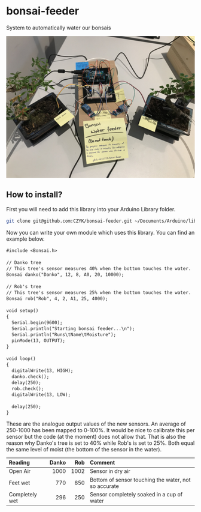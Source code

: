 # bonsai-feeder
System to automatically water our bonsais

![Setup bonsai water feeder](/assets/assembly.jpg)

## How to install?

First you will need to add this library into your Arduino Library folder.
```sh
git clone git@github.com:CZYK/bonsai-feeder.git ~/Documents/Arduino/libraries/Bonsai
```
Now you can write your own module which uses this library. You can find an example below.

```Arduino
#include <Bonsai.h>

// Danko tree
// This tree's sensor measures 40% when the bottom touches the water.
Bonsai danko("Danko", 12, 8, A0, 20, 10000);

// Rob's tree
// This tree's sensor measures 25% when the bottom touches the water.
Bonsai rob("Rob", 4, 2, A1, 25, 4000);

void setup()
{
  Serial.begin(9600);
  Serial.println("Starting bonsai feeder...\n");
  Serial.println("Runs\tName\tMoisture");
  pinMode(13, OUTPUT);
}

void loop()
{
  digitalWrite(13, HIGH);
  danko.check();
  delay(250);
  rob.check();
  digitalWrite(13, LOW);
  
  delay(250);
}
```

These are the analogue output values of the new sensors. An average of 250-1000 has been mapped to 0-100%. It would be nice to calibrate this per sensor but the code (at the moment) does not allow that. That is also the reason why Danko's tree is set to 40% while Rob's is set to 25%. Both equal the same level of moist (the bottom of the sensor in the water).

| Reading | Danko | Rob | Comment |
| :--------- | -------: | ----: | :--- |
| Open Air  | 1000  | 1002 | Sensor in dry air |
| Feet wet  | 770 | 850 | Bottom of sensor touching the water, not so accurate |
| Completely wet  | 296 | 250 | Sensor completely soaked in a cup of water |

